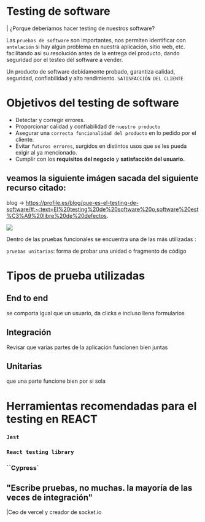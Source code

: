 # Testing de software

| ¿Porque deberíamos hacer testing de nuestros software?

Las `pruebas de software` son importantes, nos permiten identificar con `antelación` si hay algún problema en nuestra aplicación, sitio web, etc.
facilitando asi su resolución antes de la entrega del producto, dando seguridad por el testeo del software a vender.

Un producto de software debidamente probado, garantiza calidad, seguridad, confiabilidad y alto rendimiento. `SATISFACCIÓN DEL CLIENTE`

# Objetivos del testing de software

- Detectar y corregir errores.
- Proporcionar calidad y confiabilidad de `nuestro producto`
- Asegurar una `correcta funcionalidad del producto` en lo pedido por el cliente.
- Evitar `futuros errores`, surgidos en distintos usos que se les pueda exigir al ya mencionado.
- Cumplir con los **requisitos del negocio** y **satisfacción del usuario.**

## veamos la siguiente imágen sacada del siguiente recurso citado:

blog -> https://profile.es/blog/que-es-el-testing-de-software/#:~:text=El%20testing%20de%20software%20o,software%20est%C3%A9%20libre%20de%20defectos.

<img src="https://user-images.githubusercontent.com/69850751/191022134-5a917f7b-71f6-4205-b4dd-81519175aeda.png"/>

Dentro de las pruebas funcionales se encuentra una de las más utilizadas :

`pruebas unitarias`: forma de probar una unidad o fragmento de código

# Tipos de prueba utilizadas

## End to end

se comporta igual que un usuario, da clicks e incluso llena formularios

## Integración

Revisar que varias partes de la aplicación funcionen bien juntas

## Unitarias

que una parte funcione bien por si sola

# Herramientas recomendadas para el testing en REACT

### `Jest`

### `React testing library`

### ``Cypress`

## "Escribe pruebas, no muchas. la mayoría de las veces de integración"

|Ceo de vercel y creador de socket.io
